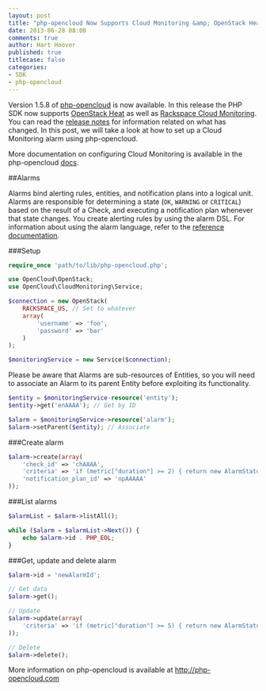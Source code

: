 ```yaml
---
layout: post
title: "php-opencloud Now Supports Cloud Monitoring &amp; OpenStack Heat"
date: 2013-06-28 08:00
comments: true
author: Hart Hoover
published: true
titlecase: false
categories: 
- SDK
- php-opencloud
---
```

Version 1.5.8 of [php-opencloud][1] is now available. In this release the PHP SDK now supports [OpenStack Heat][2] as well as [Rackspace Cloud Monitoring][3]. You can read the [release notes][4] for information related on what has changed. In this post, we will take a look at how to set up a Cloud Monitoring alarm using php-opencloud.

<!-- more -->

More documentation on configuring Cloud Monitoring is available in the php-opencloud [docs][5].

##Alarms

Alarms bind alerting rules, entities, and notification plans into a logical unit. Alarms are responsible for determining a state (```OK```, ```WARNING``` or ```CRITICAL```) based on the result of a Check, and executing a notification plan whenever that state changes. You create alerting rules by using the alarm DSL. For information about using the alarm language, refer to the [reference documentation](http://docs.rackspace.com/cm/api/v1.0/cm-devguide/content/alerts-language.html).

###Setup

```php
require_once 'path/to/lib/php-opencloud.php';

use OpenCloud\OpenStack;
use OpenCloud\CloudMonitoring\Service;

$connection = new OpenStack(
	RACKSPACE_US, // Set to whatever
	array(
		'username' => 'foo',
		'password' => 'bar'
	)
);

$monitoringService = new Service($connection);
```

Please be aware that Alarms are sub-resources of Entities, so you will need to associate an Alarm to its parent Entity before exploiting its functionality.

```php
$entity = $monitoringService-resource('entity');
$entity->get('enAAAA'); // Get by ID

$alarm = $monitoringService->resource('alarm');
$alarm->setParent($entity); // Associate
```

###Create alarm
```php
$alarm->create(array(
	'check_id' => 'chAAAA',
	'criteria' => 'if (metric["duration"] >= 2) { return new AlarmStatus(OK); } return new AlarmStatus(CRITICAL);',
	'notification_plan_id' => 'npAAAAA'
));
```

###List alarms
```php
$alarmList = $alarm->listAll();

while ($alarm = $alarmList->Next()) {
	echo $alarm->id . PHP_EOL;
}
```

###Get, update and delete alarm
```php
$alarm->id = 'newAlarmId';

// Get data
$alarm->get();

// Update
$alarm->update(array(
	'criteria' => 'if (metric["duration"] >= 5) { return new AlarmStatus(OK); } return new AlarmStatus(CRITICAL);'
));

// Delete
$alarm->delete();
```

More information on php-opencloud is available at <http://php-opencloud.com>


[1]: http://php-opencloud.com/
[2]: https://wiki.openstack.org/wiki/Heat
[3]: http://www.rackspace.com/cloud/monitoring/
[4]: https://github.com/rackspace/php-opencloud/blob/master/RELEASENOTES.md
[5]: https://github.com/rackspace/php-opencloud/tree/master/docs/userguide/Cloud%20Monitoring